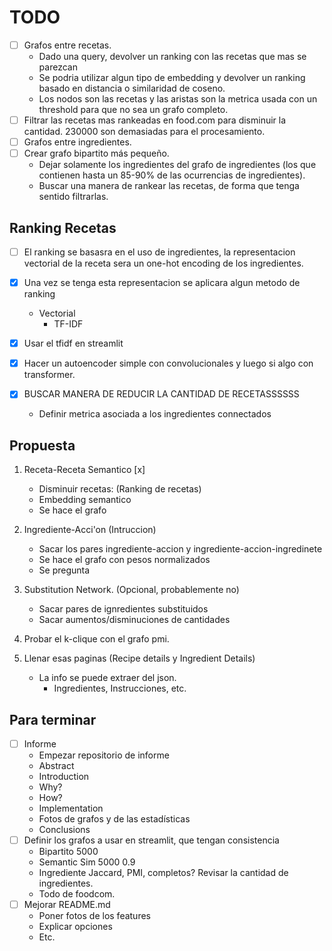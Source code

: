 # TODO

- [ ] Grafos entre recetas.
  - Dado una query, devolver un ranking con las recetas que mas se parezcan
  - Se podria utilizar algun tipo de embedding y devolver un ranking basado en distancia o similaridad de coseno.
  - Los nodos son las recetas y las aristas son la metrica usada con un threshold para que no sea un grafo completo.
- [ ] Filtrar las recetas mas rankeadas en food.com para disminuir la cantidad. 230000 son demasiadas para el procesamiento.
- [ ] Grafos entre ingredientes.
- [ ] Crear grafo bipartito más pequeño.
  - Dejar solamente los ingredientes del grafo de ingredientes (los que contienen hasta un 85-90% de las ocurrencias de ingredientes).
  - Buscar una manera de rankear las recetas, de forma que tenga sentido filtrarlas.

## Ranking Recetas

- [ ] El ranking se basasra en el uso de ingredientes, la representacion vectorial de la receta sera un one-hot encoding de los ingredientes.
- [x] Una vez se tenga esta representacion se aplicara algun metodo de ranking
  - Vectorial
    - TF-IDF

- [x] Usar el tfidf en streamlit
- [x] Hacer un autoencoder simple con convolucionales y luego si algo con transformer.
- [x] BUSCAR MANERA DE REDUCIR LA CANTIDAD DE RECETASSSSSS
  - Definir metrica asociada a los ingredientes connectados

## Propuesta

1. Receta-Receta Semantico [x]
    - Disminuir recetas: (Ranking de recetas)
    - Embedding semantico
    - Se hace el grafo

2. Ingrediente-Acci'on (Intruccion)
    - Sacar los pares ingrediente-accion y ingrediente-accion-ingredinete
    - Se hace el grafo con pesos normalizados
    - Se pregunta

3. Substitution Network. (Opcional, probablemente no)
    - Sacar pares de ignredientes substituidos
    - Sacar aumentos/disminuciones de cantidades

4. Probar el k-clique con el grafo pmi.

5. Llenar esas paginas (Recipe details y Ingredient Details)
    - La info se puede extraer del json.
        - Ingredientes, Instrucciones, etc.

## Para terminar

- [ ] Informe
  - Empezar repositorio de informe
  - Abstract
  - Introduction
  - Why?
  - How?
  - Implementation
  - Fotos de grafos y de las estadísticas
  - Conclusions
- [ ] Definir los grafos a usar en streamlit, que tengan consistencia
  - Bipartito 5000
  - Semantic Sim 5000 0.9
  - Ingrediente Jaccard, PMI, completos? Revisar la cantidad de ingredientes.
  - Todo de foodcom.
- [ ] Mejorar README.md
  - Poner fotos de los features
  - Explicar opciones
  - Etc.
